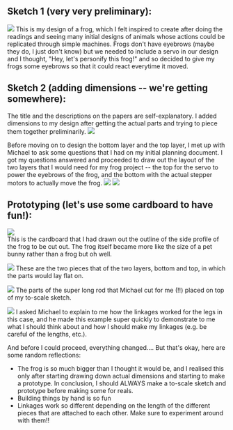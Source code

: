 ## Sketch 1 (very very preliminary):
![](IMG_8615.jpg) 
This is my design of a frog, which I felt inspired to create after doing the readings and seeing many initial designs of animals whose actions could be replicated through simple machines. Frogs don't have eyebrows (maybe they do, I just don't know) but we needed to include a servo in our design and I thought, "Hey, let's personify this frog!" and so decided to give my frogs some eyebrows so that it could react everytime it moved. 

## Sketch 2 (adding dimensions -- we're getting somewhere):
The title and the descriptions on the papers are self-explanatory. I added dimensions to my design after getting the actual parts and trying to piece them together preliminarily. 
![](designpt2_1.JPG)  

Before moving on to design the bottom layer and the top layer, I met up with Michael to ask some questions that I had on my initial planning document. I got my questions answered and proceeded to draw out the layout of the two layers that I would need for my frog project -- the top for the servo to power the eyebrows of the frog, and the bottom with the actual stepper motors to actually move the frog.
![](designpt2_2.JPG) 
![](designpt2_3.JPG) 

## Prototyping (let's use some cardboard to have fun!):
![](IMG_0291.JPG)  
This is the cardboard that I had drawn out the outline of the side profile of the frog to be cut out. The frog itself became more like the size of a pet bunny rather than a frog but oh well.

![](IMG_5537.JPG) 
These are the two pieces that of the two layers, bottom and top, in which the parts would lay flat on.

![](IMG_0869.JPG) 
The parts of the super long rod that Michael cut for me (!!) placed on top of my to-scale sketch.

![](linkageexample.png) 
I asked Michael to explain to me how the linkages worked for the legs in this case, and he made this example super quickly to demonstrate to me what I should think about and how I should make my linkages (e.g. be careful of the lengths, etc.). 

And before I could proceed, everything changed.... But that's okay, here are some random reflections: 
- The frog is so much bigger than I thought it would be, and I realised this only after starting drawing down actual dimensions and starting to make a prototype. In conclusion, I should ALWAYS make a to-scale sketch and prototype before making some for reals. 
- Building things by hand is so fun
- Linkages work so different depending on the length of the different pieces that are attached to each other. Make sure to experiment around with them!!
